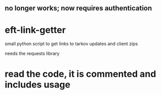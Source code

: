 ## no longer works; now requires authentication

# eft-link-getter
small python script to get links to tarkov updates and client zips

needs the requests library
# read the code, it is commented and includes usage
